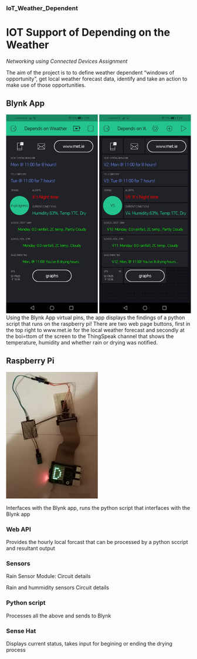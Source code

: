 ### IoT_Weather_Dependent

# IOT Support of Depending on the Weather

*Networking using Connected Devices Assignment*

The aim of the project is to to define weather dependent “windows of opportunity”, get local weather forecast data, identify and take an action to make use of those opportunities.

## Blynk App

<p>
<img src="https://github.com/KathleenMK/IoT_Weather_Dependent/blob/master/images/Screenshot_blynk.jpg?raw=true" alt="BlynkScreenShot" width="250"/>
<img src="https://github.com/KathleenMK/IoT_Weather_Dependent/blob/master/images/Screenshot_blynk_off.jpg?raw=true" alt="BlynkScreenShotOff" width="250"/>
Using the Blynk App virtual pins, the app displays the findings of a python script that runs on the raspberry pi!
  There are two web page buttons, first in the top right to www.met.ie for the local weather forecast and secondly at the boi=ttom of the screen to the ThingSpeak channel that shows the temperature, humidity and whether rain or drying was notified.
</p>

## Raspberry Pi

<img src="https://github.com/KathleenMK/IoT_Weather_Dependent/blob/master/images/pi.jpg" alt="BlynkScreenShotOff" width="250"/>

Interfaces with the Blynk app, runs the python script that interfaces with the Blynk app

### Web API
Provides the hourly local forcast that can be processed by a python sccript and resultant output

### Sensors

Rain Sensor Module:
Circuit details

Rain and hummidity sensors
Circuit details

### Python script
Processes all the above and sends to Blynk

### Sense Hat
Displays current status, takes input for begining or ending the drying process
